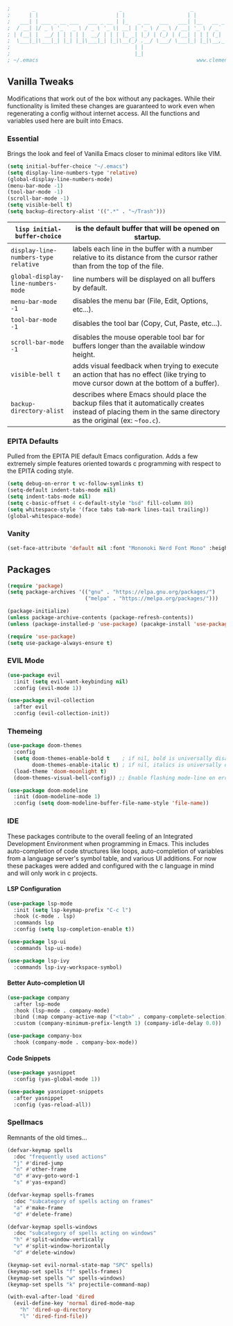 ```lisp
;       _                           _                      _                _
;      | |                         | |                    | |              | |
;   ___| | ___ _ __ ___   ___ _ __ | |_   _ __   ___   ___| |__   __ _ _ __| |
;  / __| |/ _ \ '_ ` _ \ / _ \ '_ \| __| | '_ \ / _ \ / __| '_ \ / _` | '__| __|
; | (__| |  __/ | | | | |  __/ | | | |_ _| |_) | (_) | (__| | | | (_| | |  | |
;  \___|_|\___|_| |_| |_|\___|_| |_|\__(_) .__/ \___/ \___|_| |_|\__,_|_|   \__|
;                                        | |
;                                        |_|
; ~/.emacs                                                   www.clementpoch.art
```

## Vanilla Tweaks

Modifications that work out of the box without any packages. While their functionality is limited these changes are guaranteed to work even when regenerating a config without internet access. All the functions and variables used here are built into Emacs. 

### Essential

Brings the look and feel of Vanilla Emacs closer to minimal editors like VIM.

```lisp
(setq initial-buffer-choice "~/.emacs")
(setq display-line-numbers-type 'relative)
(global-display-line-numbers-mode)
(menu-bar-mode -1)
(tool-bar-mode -1)
(scroll-bar-mode -1)
(setq visible-bell t)
(setq backup-directory-alist '((".*" . "~/Trash")))
```

| `lisp initial-buffer-choice`         | is the default buffer that will be opened on startup.                                                                                                           |
| ------------------------------------ | --------------------------------------------------------------------------------------------------------------------------------------------------------------- |
| `display-line-numbers-type relative` | labels each line in the buffer with a number relative to its distance from the cursor rather than from the top of the file.                                     |
| `global-display-line-numbers-mode`   | line numbers will be displayed on all buffers by default.                                                                                                       |
| `menu-bar-mode -1`                   | disables the menu bar (File, Edit, Options, etc...).                                                                                                            |
| `tool-bar-mode -1`                   | disables the tool bar (Copy, Cut, Paste, etc...).                                                                                                               |
| `scroll-bar-mode -1`                 | disables the mouse operable tool bar for buffers longer than the available window height.                                                                       |
| `visible-bell t`                     | adds visual feedback when trying to execute an action that has no effect (like trying to move cursor down at the bottom of a buffer).                           |
| `backup-directory-alist`             | describes where Emacs should place the backup files that it automatically creates instead of placing them in the same directory as the original (ex: `~foo.c`). |
### EPITA Defaults

Pulled from the EPITA PIE default Emacs configuration. Adds a few extremely simple features oriented towards c programming with respect to the EPITA coding style.

```lisp
(setq debug-on-error t vc-follow-symlinks t)
(setq-default indent-tabs-mode nil)
(setq indent-tabs-mode nil)
(setq c-basic-offset 4 c-default-style "bsd" fill-column 80)
(setq whitespace-style '(face tabs tab-mark lines-tail trailing))
(global-whitespace-mode)
```
### Vanity
```lisp
(set-face-attribute 'default nil :font "Mononoki Nerd Font Mono" :height 110)
```
 ## Packages
```lisp
(require 'package)
(setq package-archives '(("gnu" . "https://elpa.gnu.org/packages/")
                         ("melpa" . "https://melpa.org/packages/")))

(package-initialize)
(unless package-archive-contents (package-refresh-contents))
(unless (package-installed-p 'use-package) (pacakge-install 'use-package))

(require 'use-package)
(setq use-package-always-ensure t)
```

### EVIL Mode
```lisp
(use-package evil
  :init (setq evil-want-keybinding nil)
  :config (evil-mode 1))

(use-package evil-collection
  :after evil
  :config (evil-collection-init))
```

### Themeing
```lisp
(use-package doom-themes
  :config
  (setq doom-themes-enable-bold t    ; if nil, bold is universally disabled
        doom-themes-enable-italic t) ; if nil, italics is universally disabled
  (load-theme 'doom-moonlight t)
  (doom-themes-visual-bell-config)) ;; Enable flashing mode-line on errors

(use-package doom-modeline
  :init (doom-modeline-mode 1)
  :config (setq doom-modeline-buffer-file-name-style 'file-name))
```

### IDE

These packages contribute to the overall feeling of an Integrated Development Environment when programming in Emacs. This includes auto-completion of code structures like loops, auto-completion of variables from a language server's symbol table, and various UI additions.
For now these packages were added and configured with the c language in mind and will only work in c projects.

#### LSP Configuration
```lisp
(use-package lsp-mode
  :init (setq lsp-keymap-prefix "C-c l")
  :hook (c-mode . lsp)
  :commands lsp
  :config (setq lsp-completion-enable t))

(use-package lsp-ui
  :commands lsp-ui-mode)

(use-package lsp-ivy
  :commands lsp-ivy-workspace-symbol)
```

#### Better Auto-completion UI
```lisp
(use-package company
  :after lsp-mode
  :hook (lsp-mode . company-mode)
  :bind (:map company-active-map ("<tab>" . company-complete-selection))
  :custom (company-minimum-prefix-length 1) (company-idle-delay 0.0))

(use-package company-box
  :hook (company-mode . company-box-mode))
```

#### Code Snippets
```lisp
(use-package yasnippet
  :config (yas-global-mode 1))

(use-package yasnippet-snippets
  :after yasnippet
  :config (yas-reload-all))
```

### Spellmacs

Remnants of the old times...

```lisp
(defvar-keymap spells
  :doc "frequently used actions"
  "j" #'dired-jump
  "n" #'other-frame
  "d" #'avy-goto-word-1
  "s" #'yas-expand)

(defvar-keymap spells-frames
  :doc "subcategory of spells acting on frames"
  "a" #'make-frame
  "d" #'delete-frame)

(defvar-keymap spells-windows
  :doc "subcategory of spells acting on windows"
  "h" #'split-window-vertically
  "v" #'split-window-horizontally
  "d" #'delete-window)

(keymap-set evil-normal-state-map "SPC" spells)
(keymap-set spells "f" spells-frames)
(keymap-set spells "w" spells-windows)
(keymap-set spells "k" projectile-command-map)

(with-eval-after-load 'dired
  (evil-define-key 'normal dired-mode-map
    "h" 'dired-up-directory
    "l" 'dired-find-file))
```










